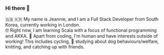 

<!--
**beannie-j/beannie-j** is a ✨ _special_ ✨ repository because its `README.md` (this file) appears on your GitHub profile.

Here are some ideas to get you started:

- 🔭 I’m currently working on ...
- 🌱 I’m currently learning ...
- 👯 I’m looking to collaborate on ...
- 🤔 I’m looking for help with ...
- 💬 Ask me about ...
- 📫 How to reach me: ...
- 😄 Pronouns: ...
- ⚡ Fun fact: ...
-->
### Hi there 👋
:uk: :kr: My name is Jeannie, and I am a Full Stack Developer from South Korea, currently working in London.  
:nerd_face: Right now, I am learning Scala with a focus of functional programming and AKKA.
:honey_pot: Apart from coding, I'm human and have interests outside of working! This includes cycling, :dog: studying about dog behaviours/welfare, knitting, and catching up with friends. 

